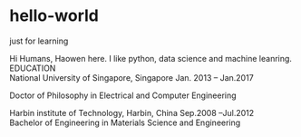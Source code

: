 # hello-world
just for learning

Hi Humans,
Haowen here. I like python, data science and machine leanring.
EDUCATION                                                            
National University of Singapore, Singapore Jan. 2013 – Jan.2017

Doctor of Philosophy in Electrical and Computer Engineering

Harbin institute of Technology, Harbin, China Sep.2008 –Jul.2012   
Bachelor of Engineering in Materials Science and Engineering

